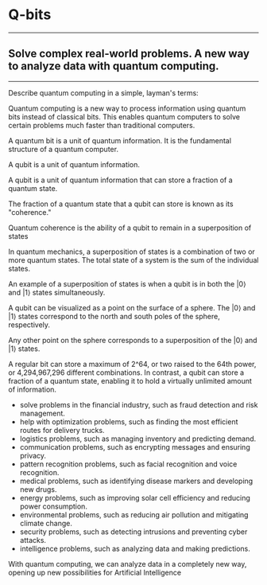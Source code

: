 # Q-bits

---

Solve complex real-world problems. A new way to analyze data with quantum computing.
---

---

Describe quantum computing in a simple, layman's terms:

Quantum computing is a new way to process information using quantum bits instead of classical bits. This enables quantum computers to solve certain problems much faster than traditional computers.

A quantum bit is a unit of quantum information. It is the fundamental structure of a quantum computer.

A qubit is a unit of quantum information.

A qubit is a unit of quantum information that can store a fraction of a quantum state.

The fraction of a quantum state that a qubit can store is known as its "coherence."

Quantum coherence is the ability of a qubit to remain in a superposition of states

In quantum mechanics, a superposition of states is a combination of two or more quantum states. The total state of a system is the sum of the individual states.

An example of a superposition of states is when a qubit is in both the |0⟩ and |1⟩ states simultaneously.

A qubit can be visualized as a point on the surface of a sphere. The |0⟩ and |1⟩ states correspond to the north and south poles of the sphere, respectively.

Any other point on the sphere corresponds to a superposition of the |0⟩ and |1⟩ states.

A regular bit can store a maximum of 2^64, or two raised to the 64th power, or 4,294,967,296 different combinations. In contrast, a qubit can store a fraction of a quantum state, enabling it to hold a virtually unlimited amount of information.



* solve problems in the financial industry, such as fraud detection and risk management.
* help with optimization problems, such as finding the most efficient routes for delivery trucks.
* logistics problems, such as managing inventory and predicting demand.
* communication problems, such as encrypting messages and ensuring privacy.
* pattern recognition problems, such as facial recognition and voice recognition.
* medical problems, such as identifying disease markers and developing new drugs.
* energy problems, such as improving solar cell efficiency and reducing power consumption.
* environmental problems, such as reducing air pollution and mitigating climate change.
* security problems, such as detecting intrusions and preventing cyber attacks.
* intelligence problems, such as analyzing data and making predictions.

With quantum computing, we can analyze data in a completely new way, opening up new possibilities for Artificial Intelligence
